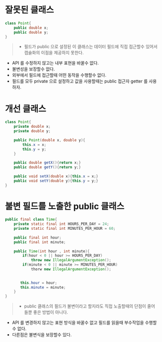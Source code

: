 # 잘못된 클래스
~~~java
class Point{
	public double x;
    public double y;
}
~~~
>- 필드가 public 으로 설정된 이 클래스는 데이터 필드에 직접 접근할수 있어서 캡슐화의 이점을 제공하지 못한다.
- API 를 수정하지 않고는 내부 표현을 바꿀수 없다.
- 불변성을 보장할수 없다.
- 외부에서 필드에 접근할때 어떤 동작을 수행할수 없다.
- 필드를 모두 private 으로 설정하고 값을 사용할때는 public 접근자 getter 를 사용하자.

# 개선 클래스
~~~java
class Point{
	private double x;
    private double y;
    
    public Point(double x, double y){
    	this.x = x;
        this.y = y;
    }
    
    public double getX(){return x;}
    public double getY(){return y;}
    
    public void setX(double x){this.x = x;}
    public void setY(double y){this.y = y;}
}
~~~

# 불변 필드를 노출한 public 클래스
~~~java
public final class Time{
	private static final int HOURS_PER_DAY = 24;
    private static final int MINUTES_PER_HOUR = 60;
    
    public final int hour;
    public final int minute;
    
    public Time(int hour , int minute){
    	if(hour < 0 || hour >= HOURS_PER_DAY)
        	throw new IllegalArgumentException();
        if(minute < 0 || minute >= MINUTES_PER_HOUR)
        	thorw new IllegalArgumentException();
        
       
       this.hour = hour;
       this.minute = minute;
    }
}
~~~

>- public 클래스의 필드가 불변이라고 할지라도 직접 노출할때의 단점이 줄어들뿐 좋은 방법이 아니다.
- API 를 변경하지 않고는 표현 방식을 바꿀수 없고 필드를 읽을때 부수작업을 수행할수 없다.
- 다른점은 불변식을 보장할수 있다.
